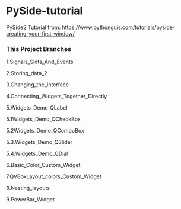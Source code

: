 # PySide-tutorial
PySide2 Tutorial from: https://www.pythonguis.com/tutorials/pyside-creating-your-first-window/

### This Project Branches

1.Signals_Slots_And_Events

2.Storing_data_2

3.Changing_the_Interface

4.Connecting_Widgets_Together_Directly

5.Widgets_Demo_QLabel

5.1Widgets_Demo_QCheckBox

5.2Widgets_Demo_QComboBox

5.3.Widgets_Demo_QSlider

5.4.Widgets_Demo_QDial

6.Basic_Color_Custom_Widget

7.QVBoxLayout_colors_Custom_Widget

8.Nesting_layouts

9.PowerBar_Widget





